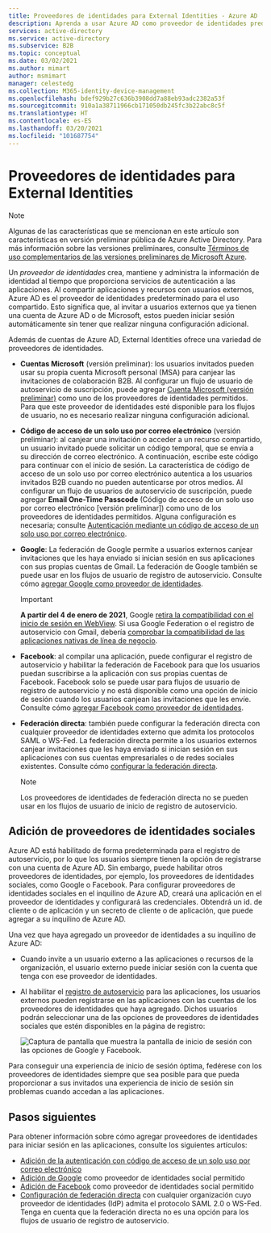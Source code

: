 ```yaml
---
title: Proveedores de identidades para External Identities - Azure AD
description: Aprenda a usar Azure AD como proveedor de identidades predeterminado para compartir con usuarios externos.
services: active-directory
ms.service: active-directory
ms.subservice: B2B
ms.topic: conceptual
ms.date: 03/02/2021
ms.author: mimart
author: msmimart
manager: celestedg
ms.collection: M365-identity-device-management
ms.openlocfilehash: bdef929b27c636b3908dd7a88eb93adc2382a53f
ms.sourcegitcommit: 910a1a38711966cb171050db245fc3b22abc8c5f
ms.translationtype: HT
ms.contentlocale: es-ES
ms.lasthandoff: 03/20/2021
ms.locfileid: "101687754"
---
```

# <a name="identity-providers-for-external-identities"></a>Proveedores de identidades para External Identities

> [!NOTE]
> Algunas de las características que se mencionan en este artículo son características en versión preliminar pública de Azure Active Directory. Para más información sobre las versiones preliminares, consulte [Términos de uso complementarios de las versiones preliminares de Microsoft Azure](https://azure.microsoft.com/support/legal/preview-supplemental-terms/).

Un *proveedor de identidades* crea, mantiene y administra la información de identidad al tiempo que proporciona servicios de autenticación a las aplicaciones. Al compartir aplicaciones y recursos con usuarios externos, Azure AD es el proveedor de identidades predeterminado para el uso compartido. Esto significa que, al invitar a usuarios externos que ya tienen una cuenta de Azure AD o de Microsoft, estos pueden iniciar sesión automáticamente sin tener que realizar ninguna configuración adicional.

Además de cuentas de Azure AD, External Identities ofrece una variedad de proveedores de identidades.

- **Cuentas Microsoft** (versión preliminar): los usuarios invitados pueden usar su propia cuenta Microsoft personal (MSA) para canjear las invitaciones de colaboración B2B. Al configurar un flujo de usuario de autoservicio de suscripción, puede agregar [Cuenta Microsoft (versión preliminar)](microsoft-account.md) como uno de los proveedores de identidades permitidos. Para que este proveedor de identidades esté disponible para los flujos de usuario, no es necesario realizar ninguna configuración adicional.

- **Código de acceso de un solo uso por correo electrónico** (versión preliminar): al canjear una invitación o acceder a un recurso compartido, un usuario invitado puede solicitar un código temporal, que se envía a su dirección de correo electrónico. A continuación, escribe este código para continuar con el inicio de sesión. La característica de código de acceso de un solo uso por correo electrónico autentica a los usuarios invitados B2B cuando no pueden autenticarse por otros medios. Al configurar un flujo de usuarios de autoservicio de suscripción, puede agregar **Email One-Time Passcode** (Código de acceso de un solo uso por correo electrónico [versión preliminar]) como uno de los proveedores de identidades permitidos. Alguna configuración es necesaria; consulte [Autenticación mediante un código de acceso de un solo uso por correo electrónico](one-time-passcode.md).

- **Google**: La federación de Google permite a usuarios externos canjear invitaciones que les haya enviado si inician sesión en sus aplicaciones con sus propias cuentas de Gmail. La federación de Google también se puede usar en los flujos de usuario de registro de autoservicio. Consulte cómo [agregar Google como proveedor de identidades](google-federation.md).
   > [!IMPORTANT]
   > **A partir del 4 de enero de 2021**, Google [retira la compatibilidad con el inicio de sesión en WebView](https://developers.googleblog.com/2020/08/guidance-for-our-effort-to-block-less-secure-browser-and-apps.html). Si usa Google Federation o el registro de autoservicio con Gmail, debería [comprobar la compatibilidad de las aplicaciones nativas de línea de negocio](google-federation.md#deprecation-of-webview-sign-in-support).

- **Facebook**: al compilar una aplicación, puede configurar el registro de autoservicio y habilitar la federación de Facebook para que los usuarios puedan suscribirse a la aplicación con sus propias cuentas de Facebook. Facebook solo se puede usar para flujos de usuario de registro de autoservicio y no está disponible como una opción de inicio de sesión cuando los usuarios canjean las invitaciones que les envíe. Consulte cómo [agregar Facebook como proveedor de identidades](facebook-federation.md).

- **Federación directa**: también puede configurar la federación directa con cualquier proveedor de identidades externo que admita los protocolos SAML o WS-Fed. La federación directa permite a los usuarios externos canjear invitaciones que les haya enviado si inician sesión en sus aplicaciones con sus cuentas empresariales o de redes sociales existentes. Consulte cómo [configurar la federación directa](direct-federation.md).
   > [!NOTE]
   > Los proveedores de identidades de federación directa no se pueden usar en los flujos de usuario de inicio de registro de autoservicio.

## <a name="adding-social-identity-providers"></a>Adición de proveedores de identidades sociales

Azure AD está habilitado de forma predeterminada para el registro de autoservicio, por lo que los usuarios siempre tienen la opción de registrarse con una cuenta de Azure AD. Sin embargo, puede habilitar otros proveedores de identidades, por ejemplo, los proveedores de identidades sociales, como Google o Facebook. Para configurar proveedores de identidades sociales en el inquilino de Azure AD, creará una aplicación en el proveedor de identidades y configurará las credenciales. Obtendrá un id. de cliente o de aplicación y un secreto de cliente o de aplicación, que puede agregar a su inquilino de Azure AD.

Una vez que haya agregado un proveedor de identidades a su inquilino de Azure AD:

- Cuando invite a un usuario externo a las aplicaciones o recursos de la organización, el usuario externo puede iniciar sesión con la cuenta que tenga con ese proveedor de identidades.
- Al habilitar el [registro de autoservicio](self-service-sign-up-overview.md) para las aplicaciones, los usuarios externos pueden registrarse en las aplicaciones con las cuentas de los proveedores de identidades que haya agregado. Dichos usuarios podrán seleccionar una de las opciones de proveedores de identidades sociales que estén disponibles en la página de registro:

   ![Captura de pantalla que muestra la pantalla de inicio de sesión con las opciones de Google y Facebook.](media/identity-providers/sign-in-with-social-identity.png)

Para conseguir una experiencia de inicio de sesión óptima, fedérese con los proveedores de identidades siempre que sea posible para que pueda proporcionar a sus invitados una experiencia de inicio de sesión sin problemas cuando accedan a las aplicaciones.  

## <a name="next-steps"></a>Pasos siguientes

Para obtener información sobre cómo agregar proveedores de identidades para iniciar sesión en las aplicaciones, consulte los siguientes artículos:

- [Adición de la autenticación con código de acceso de un solo uso por correo electrónico](one-time-passcode.md)
- [Adición de Google](google-federation.md) como proveedor de identidades social permitido
- [Adición de Facebook](facebook-federation.md) como proveedor de identidades social permitido
- [Configuración de federación directa](direct-federation.md) con cualquier organización cuyo proveedor de identidades (IdP) admita el protocolo SAML 2.0 o WS-Fed. Tenga en cuenta que la federación directa no es una opción para los flujos de usuario de registro de autoservicio.
